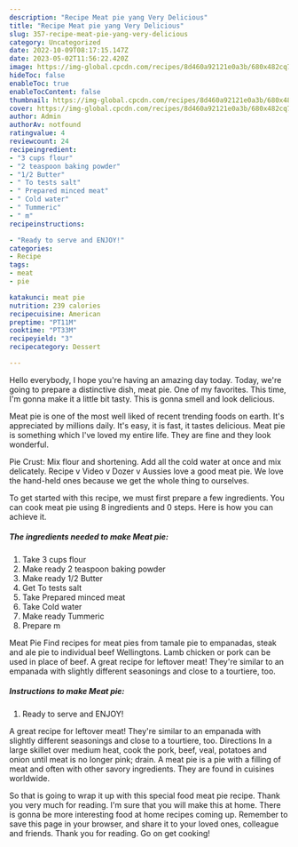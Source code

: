 ```yaml
---
description: "Recipe Meat pie yang Very Delicious"
title: "Recipe Meat pie yang Very Delicious"
slug: 357-recipe-meat-pie-yang-very-delicious
category: Uncategorized
date: 2022-10-09T08:17:15.147Z
date: 2023-05-02T11:56:22.420Z
image: https://img-global.cpcdn.com/recipes/8d460a92121e0a3b/680x482cq70/meat-pie-recipe-main-photo.jpg
hideToc: false
enableToc: true
enableTocContent: false
thumbnail: https://img-global.cpcdn.com/recipes/8d460a92121e0a3b/680x482cq70/meat-pie-recipe-main-photo.jpg
cover: https://img-global.cpcdn.com/recipes/8d460a92121e0a3b/680x482cq70/meat-pie-recipe-main-photo.jpg
author: Admin
authorAv: notfound
ratingvalue: 4
reviewcount: 24
recipeingredient:
- "3 cups flour"
- "2 teaspoon baking powder"
- "1/2 Butter"
- " To tests salt"
- " Prepared minced meat"
- " Cold water"
- " Tummeric"
- " m"
recipeinstructions:

- "Ready to serve and ENJOY!"
categories:
- Recipe
tags:
- meat
- pie

katakunci: meat pie 
nutrition: 239 calories
recipecuisine: American
preptime: "PT11M"
cooktime: "PT33M"
recipeyield: "3"
recipecategory: Dessert

---
```



Hello everybody, I hope you're having an amazing day today. Today, we're going to prepare a distinctive dish, meat pie. One of my favorites. This time, I'm gonna make it a little bit tasty. This is gonna smell and look delicious.

Meat pie is one of the most well liked of recent trending foods on earth. It's appreciated by millions daily. It's easy, it is fast, it tastes delicious. Meat pie is something which I've loved my entire life. They are fine and they look wonderful.

Pie Crust: Mix flour and shortening. Add all the cold water at once and mix delicately. Recipe v Video v Dozer v Aussies love a good meat pie. We love the hand-held ones because we get the whole thing to ourselves.


To get started with this recipe, we must first prepare a few ingredients. You can cook meat pie using 8 ingredients and 0 steps. Here is how you can achieve it.

<!--inarticleads1-->

##### The ingredients needed to make Meat pie:

1. Take 3 cups flour
1. Make ready 2 teaspoon baking powder
1. Make ready 1/2 Butter
1. Get  To tests salt
1. Take  Prepared minced meat
1. Take  Cold water
1. Make ready  Tummeric
1. Prepare  m


Meat Pie Find recipes for meat pies from tamale pie to empanadas, steak and ale pie to individual beef Wellingtons. Lamb chicken or pork can be used in place of beef. A great recipe for leftover meat! They&#39;re similar to an empanada with slightly different seasonings and close to a tourtiere, too. 

<!--inarticleads2-->

##### Instructions to make Meat pie:


1. Ready to serve and ENJOY!

A great recipe for leftover meat! They&#39;re similar to an empanada with slightly different seasonings and close to a tourtiere, too. Directions In a large skillet over medium heat, cook the pork, beef, veal, potatoes and onion until meat is no longer pink; drain. A meat pie is a pie with a filling of meat and often with other savory ingredients. They are found in cuisines worldwide. 

So that is going to wrap it up with this special food meat pie recipe. Thank you very much for reading. I'm sure that you will make this at home. There is gonna be more interesting food at home recipes coming up. Remember to save this page in your browser, and share it to your loved ones, colleague and friends. Thank you for reading. Go on get cooking!
